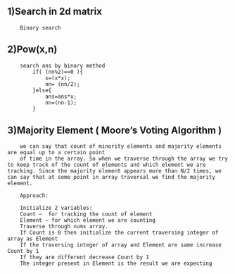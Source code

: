 ## 1)Search in 2d matrix
        Binary search

## 2)Pow(x,n)
        search ans by binary method
            if( (nn%2)==0 ){
                x=(x*x);
                nn= (nn/2);
            }else{
                ans=ans*x;
                nn=(nn-1);
            }

## 3)Majority Element ( Moore’s Voting Algorithm )
        we can say that count of minority elements and majority elements are equal up to a certain point
        of time in the array. So when we traverse through the array we try to keep track of the count of elements and which element we are tracking. Since the majority element appears more than N/2 times, we can say that at some point in array traversal we find the majority element. 

        Approach: 

        Initialize 2 variables: 
        Count –  for tracking the count of element
        Element – for which element we are counting
        Traverse through nums array.
        If Count is 0 then initialize the current traversing integer of array as Element 
        If the traversing integer of array and Element are same increase Count by 1
        If they are different decrease Count by 1
        The integer present in Element is the result we are expecting 
        